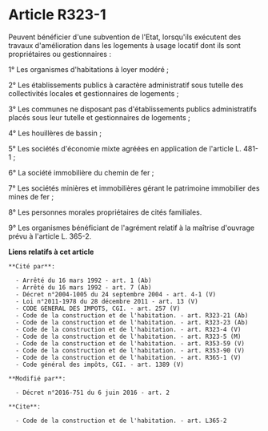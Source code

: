 # Article R323-1

Peuvent bénéficier d'une subvention de l'Etat, lorsqu'ils exécutent des travaux d'amélioration dans les logements à usage
locatif dont ils sont propriétaires ou gestionnaires : 

1° Les organismes d'habitations à loyer modéré ; 

2° Les établissements publics à caractère administratif sous tutelle des collectivités locales et gestionnaires de
logements ; 

3° Les communes ne disposant pas d'établissements publics administratifs placés sous leur tutelle et gestionnaires de
logements ; 

4° Les houillères de bassin ; 

5° Les sociétés d'économie mixte agréées en application de l'article L. 481-1 ; 

6° La société immobilière du chemin de fer ; 

7° Les sociétés minières et immobilières gérant le patrimoine immobilier des mines de fer ; 

8° Les personnes morales propriétaires de cités familiales. 

9° Les organismes bénéficiant de l'agrément relatif à la maîtrise d'ouvrage prévu à l'article L. 365-2.

**Liens relatifs à cet article**

	**Cité par**:

	  - Arrêté du 16 mars 1992 - art. 1 (Ab)
	  - Arrêté du 16 mars 1992 - art. 7 (Ab)
	  - Décret n°2004-1005 du 24 septembre 2004 - art. 4-1 (V)
	  - Loi n°2011-1978 du 28 décembre 2011 - art. 13 (V)
	  - CODE GENERAL DES IMPOTS, CGI. - art. 257 (V)
	  - Code de la construction et de l'habitation. - art. R323-21 (Ab)
	  - Code de la construction et de l'habitation. - art. R323-23 (Ab)
	  - Code de la construction et de l'habitation. - art. R323-4 (V)
	  - Code de la construction et de l'habitation. - art. R323-5 (M)
	  - Code de la construction et de l'habitation. - art. R353-59 (V)
	  - Code de la construction et de l'habitation. - art. R353-90 (V)
	  - Code de la construction et de l'habitation. - art. R365-1 (V)
	  - Code général des impôts, CGI. - art. 1389 (V)

	**Modifié par**:

	  - Décret n°2016-751 du 6 juin 2016 - art. 2

	**Cite**:

	  - Code de la construction et de l'habitation. - art. L365-2
